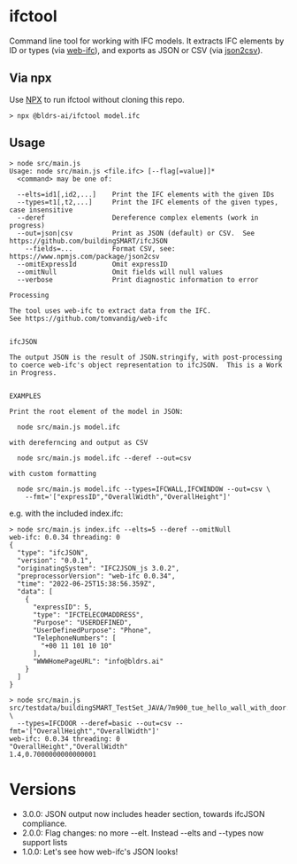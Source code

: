 # ifctool
Command line tool for working with IFC models.  It extracts IFC elements by ID or types (via [web-ifc](https://github.com/tomvandig/web-ifc)), and exports as JSON or CSV (via [json2csv](https://www.npmjs.com/package/json2csv)).

## Via npx
Use [NPX](https://nodejs.dev/learn/the-npx-nodejs-package-runner) to run ifctool without cloning this repo.
```
> npx @bldrs-ai/ifctool model.ifc
```

## Usage

```
> node src/main.js
Usage: node src/main.js <file.ifc> [--flag[=value]]*
  <command> may be one of:

  --elts=id1[,id2,...]    Print the IFC elements with the given IDs
  --types=t1[,t2,...]     Print the IFC elements of the given types, case insensitive
  --deref                 Dereference complex elements (work in progress)
  --out=json|csv          Print as JSON (default) or CSV.  See https://github.com/buildingSMART/ifcJSON
    --fields=...          Format CSV, see: https://www.npmjs.com/package/json2csv
  --omitExpressId         Omit expressID
  --omitNull              Omit fields will null values
  --verbose               Print diagnostic information to error

Processing

The tool uses web-ifc to extract data from the IFC.
See https://github.com/tomvandig/web-ifc


ifcJSON

The output JSON is the result of JSON.stringify, with post-processing
to coerce web-ifc's object representation to ifcJSON.  This is a Work
in Progress.


EXAMPLES

Print the root element of the model in JSON:

  node src/main.js model.ifc

with dereferncing and output as CSV

  node src/main.js model.ifc --deref --out=csv

with custom formatting

  node src/main.js model.ifc --types=IFCWALL,IFCWINDOW --out=csv \
    --fmt='["expressID","OverallWidth","OverallHeight"]'
```

e.g. with the included index.ifc:

```
> node src/main.js index.ifc --elts=5 --deref --omitNull
web-ifc: 0.0.34 threading: 0
{
  "type": "ifcJSON",
  "version": "0.0.1",
  "originatingSystem": "IFC2JSON_js 3.0.2",
  "preprocessorVersion": "web-ifc 0.0.34",
  "time": "2022-06-25T15:38:56.359Z",
  "data": [
    {
      "expressID": 5,
      "type": "IFCTELECOMADDRESS",
      "Purpose": "USERDEFINED",
      "UserDefinedPurpose": "Phone",
      "TelephoneNumbers": [
        "+00 11 101 10 10"
      ],
      "WWWHomePageURL": "info@bldrs.ai"
    }
  ]
}
```

```
> node src/main.js src/testdata/buildingSMART_TestSet_JAVA/7m900_tue_hello_wall_with_door.ifc \
  --types=IFCDOOR --deref=basic --out=csv --fmt='["OverallHeight","OverallWidth"]'
web-ifc: 0.0.34 threading: 0
"OverallHeight","OverallWidth"
1.4,0.7000000000000001
```

# Versions
- 3.0.0: JSON output now includes header section, towards ifcJSON compliance.
- 2.0.0: Flag changes: no more --elt. Instead --elts and --types now support lists
- 1.0.0: Let's see how web-ifc's JSON looks!
